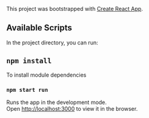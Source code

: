 This project was bootstrapped with [Create React App](https://github.com/facebook/create-react-app).

## Available Scripts

In the project directory, you can run:

## `npm install`

To install module dependencies

### `npm start run`

Runs the app in the development mode.<br>
Open [http://localhost:3000](http://localhost:3000) to view it in the browser.
